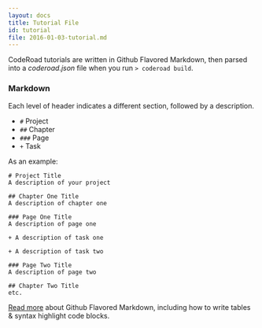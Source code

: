 ```yaml
---
layout: docs
title: Tutorial File
id: tutorial
file: 2016-01-03-tutorial.md
---
```

CodeRoad tutorials are written in Github Flavored Markdown, then parsed into a *coderoad.json* file when you run `> coderoad build`.

### Markdown

Each level of header indicates a different section, followed by a description.

* `#`   Project
* `##`  Chapter
* `###` Page
* `+`   Task

As an example:

    # Project Title
    A description of your project

    ## Chapter One Title
    A description of chapter one

    ### Page One Title
    A description of page one

    + A description of task one

    + A description of task two

    ### Page Two Title
    A description of page two

    ## Chapter Two Title
    etc.

[Read more](https://help.github.com/articles/working-with-advanced-formatting/) about Github Flavored Markdown, including how to write tables & syntax highlight code blocks.

